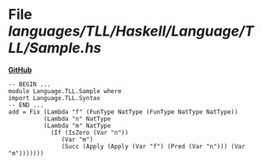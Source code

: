 # File _languages/TLL/Haskell/Language/TLL/Sample.hs_
**[GitHub](https://github.com/softlang/yas/blob/master/languages/TLL/Haskell/Language/TLL/Sample.hs)**
```
-- BEGIN ...
module Language.TLL.Sample where
import Language.TLL.Syntax
-- END ...
add = Fix (Lambda "f" (FunType NatType (FunType NatType NatType))
          (Lambda "n" NatType
          (Lambda "m" NatType
            (If (IsZero (Var "n"))
               (Var "m")
               (Succ (Apply (Apply (Var "f") (Pred (Var "n"))) (Var "m"))))))) 
```
